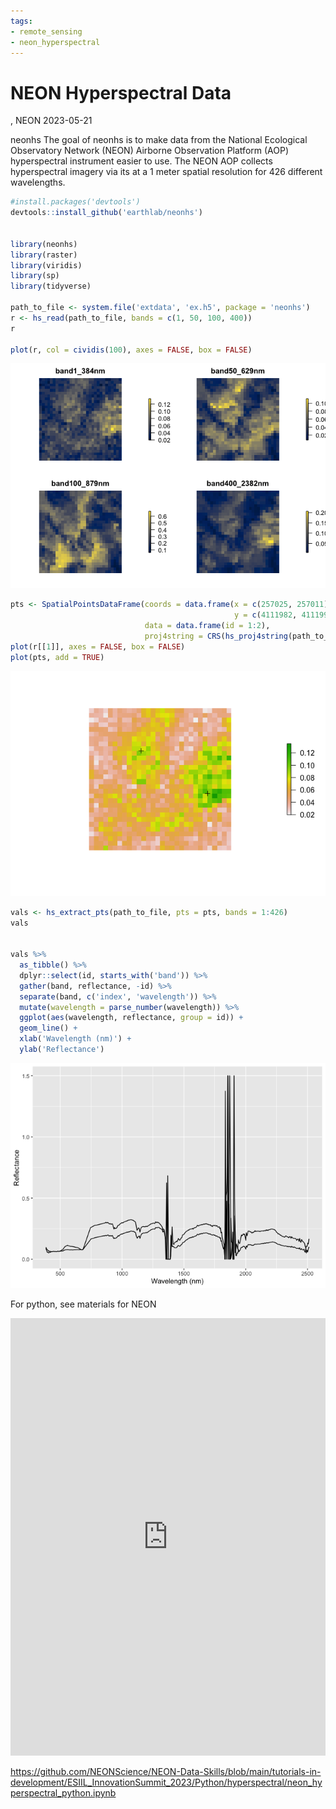 ```yaml
---
tags:
- remote_sensing
- neon_hyperspectral
---
```


NEON Hyperspectral Data
================
, NEON
2023-05-21

neonhs The goal of neonhs is to make data from the National Ecological
Observatory Network (NEON) Airborne Observation Platform (AOP)
hyperspectral instrument easier to use. The NEON AOP collects
hyperspectral imagery via its at a 1 meter spatial resolution for 426
different wavelengths.

``` r
#install.packages('devtools')
devtools::install_github('earthlab/neonhs')


library(neonhs)
library(raster)
library(viridis)
library(sp)
library(tidyverse)

path_to_file <- system.file('extdata', 'ex.h5', package = 'neonhs')
r <- hs_read(path_to_file, bands = c(1, 50, 100, 400))
r

plot(r, col = cividis(100), axes = FALSE, box = FALSE)
```

![](neon_hyperspectral_files/figure-gfm/unnamed-chunk-1-1.png)

``` r
pts <- SpatialPointsDataFrame(coords = data.frame(x = c(257025, 257011),
                                                  y = c(4111982, 4111991)), 
                              data = data.frame(id = 1:2),
                              proj4string = CRS(hs_proj4string(path_to_file)))
plot(r[[1]], axes = FALSE, box = FALSE)
plot(pts, add = TRUE)
```

![](neon_hyperspectral_files/figure-gfm/unnamed-chunk-1-2.png)

``` r
vals <- hs_extract_pts(path_to_file, pts = pts, bands = 1:426)
vals


vals %>%
  as_tibble() %>%
  dplyr::select(id, starts_with('band')) %>%
  gather(band, reflectance, -id) %>%
  separate(band, c('index', 'wavelength')) %>%
  mutate(wavelength = parse_number(wavelength)) %>%
  ggplot(aes(wavelength, reflectance, group = id)) + 
  geom_line() + 
  xlab('Wavelength (nm)') + 
  ylab('Reflectance')
```

![](neon_hyperspectral_files/figure-gfm/unnamed-chunk-1-3.png)

For python, see materials for NEON

<iframe width="100%" height="700" src="https://github.com/NEONScience/NEON-Data-Skills/blob/main/tutorials-in-development/ESIIL_InnovationSummit_2023/Python/hyperspectral/neon_hyperspectral_python.ipynb/" style="border:none" title="Contributed by NEON">
</iframe>

<https://github.com/NEONScience/NEON-Data-Skills/blob/main/tutorials-in-development/ESIIL_InnovationSummit_2023/Python/hyperspectral/neon_hyperspectral_python.ipynb>
